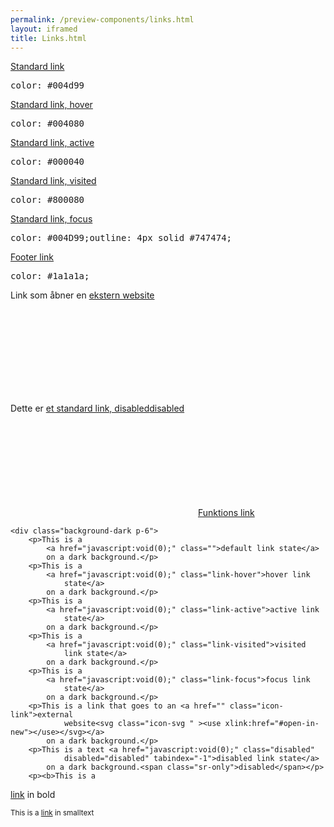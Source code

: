 ```yaml
--- 
permalink: /preview-components/links.html
layout: iframed 
title: Links.html
---
```

<div class="container">
    <div class="row">
        <div class="col-12 col-md-6">
            <p>
                <a href="javascript:void(0);" class="">Standard link</a>
            </p>
        </div>
        <div class="col-12 col-md-6">
            <pre>color: #004d99</pre>
        </div>
    </div>
    <div class="row">
        <div class="col-12 col-md-6">
            <p>
                <a href="javascript:void(0);" class="link-hover">Standard
                    link, hover</a>
            </p>
        </div>
        <div class="col-12 col-md-6">
            <pre>color: #004080</pre>
        </div>
    </div>
    <div class="row">
        <div class="col-12 col-md-6">
            <p>
                <a href="javascript:void(0);" class="link-active">Standard
                    link, active</a>
            </p>
        </div>
        <div class="col-12 col-md-6">
            <pre>color: #000040</pre>
        </div>
    </div>
    <div class="row">
        <div class="col-12 col-md-6">
            <p>
                <a href="javascript:void(0);" class="link-visited">Standard
                    link, visited</a>
            </p>
        </div>
        <div class="col-12 col-md-6">
            <pre>color: #800080</pre>
        </div>
    </div>
    <div class="row">
        <div class="col-12 col-md-6">
            <p>
                <a href="javascript:void(0);" class="link-focus">Standard
                    link, focus</a>
            </p>
        </div>
        <div class="col-12 col-md-6">
            <pre>color: #004D99;outline: 4px solid #747474;</pre>
        </div>
    </div>
    <div class="row">
        <div class="col-12 col-md-6">
            <p>
                <a href="javascript:void(0);" class="function-link">Footer
                    link</a>
            </p>
        </div>
        <div class="col-12 col-md-6">
            <pre>color: #1a1a1a;</pre>
        </div>
    </div>
    <div class="row">
        <div class="col-12">
            <p>Link som åbner en <a href="" class="icon-link">ekstern
                    website<svg class="icon-svg " ><use xlink:href="#open-in-new"></use></svg></a>
            </p>
        </div>
    </div>
    <div class="row">
        <div class="col-12">
            <p>Dette er <a href="javascript:void(0);" class="disabled"
                    disabled="disabled" tabindex="-1">et standard link,
                    disabled<span class="sr-only">disabled</span></a></p>
        </div>
    </div>
    <div class="row">
        <div class="col-12">
            <p><a href="javascript:void(0);" class="function-link"><svg class="icon-svg " ><use xlink:href="#printer"></use></svg>Funktions
                    link</a></p>
        </div>
    </div>

    <div class="background-dark p-6">
        <p>This is a
            <a href="javascript:void(0);" class="">default link state</a>
            on a dark background.</p>
        <p>This is a
            <a href="javascript:void(0);" class="link-hover">hover link
                state</a>
            on a dark background.</p>
        <p>This is a
            <a href="javascript:void(0);" class="link-active">active link
                state</a>
            on a dark background.</p>
        <p>This is a
            <a href="javascript:void(0);" class="link-visited">visited
                link state</a>
            on a dark background.</p>
        <p>This is a
            <a href="javascript:void(0);" class="link-focus">focus link
                state</a>
            on a dark background.</p>
        <p>This is a link that goes to an <a href="" class="icon-link">external
                website<svg class="icon-svg " ><use xlink:href="#open-in-new"></use></svg></a>
            on a dark background.</p>
        <p>This is a text <a href="javascript:void(0);" class="disabled"
                disabled="disabled" tabindex="-1">disabled link state</a>
            on a dark background.<span class="sr-only">disabled</span></p>
        <p><b>This is a 
  <a href="javascript:void(0);" class="" >link</a>
 in bold</b></p>
        <p><small>This is a 
  <a href="javascript:void(0);" class="" >link</a>
 in smalltext</small></p>
    </div>
</div>